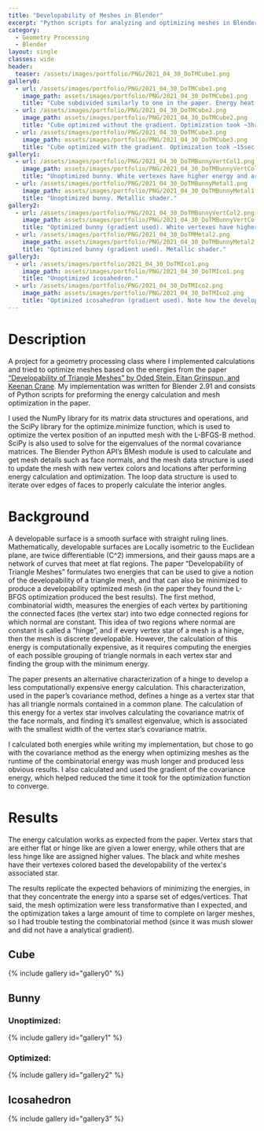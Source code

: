 ```yaml
---
title: "Developability of Meshes in Blender"
excerpt: "Python scripts for analyzing and optimizing meshes in Blender"
category:
  - Geometry Processing
  - Blender
layout: single
classes: wide
header:
  teaser: /assets/images/portfolio/PNG/2021_04_30_DoTMCube1.png
gallery0:
  - url: /assets/images/portfolio/PNG/2021_04_30_DoTMCube1.png
    image_path: assets/images/portfolio/PNG/2021_04_30_DoTMCube1.png
    title: "Cube subdivided similarly to one in the paper. Energy heat map shader, white vertexes have higher energy and are therefore less developable. The next two images show results of optimization to minimize the energy of the whole mesh"
  - url: /assets/images/portfolio/PNG/2021_04_30_DoTMCube2.png
    image_path: assets/images/portfolio/PNG/2021_04_30_DoTMCube2.png
    title: "Cube optimized without the gradient. Optimization took ~3hrs."
  - url: /assets/images/portfolio/PNG/2021_04_30_DoTMCube3.png
    image_path: assets/images/portfolio/PNG/2021_04_30_DoTMCube3.png
    title: "Cube optimized with the gradient. Optimization took ~15sec."
gallery1:
  - url: /assets/images/portfolio/PNG/2021_04_30_DoTMBunnyVertCol1.png
    image_path: assets/images/portfolio/PNG/2021_04_30_DoTMBunnyVertCol1.png
    title: "Unoptimized bunny. White vertexes have higher energy and are therefore less developable."
  - url: /assets/images/portfolio/PNG/2021_04_30_DoTMBunnyMetal1.png
    image_path: assets/images/portfolio/PNG/2021_04_30_DoTMBunnyMetal1.png
    title: "Unoptimized bunny. Metallic shader."
gallery2:
  - url: /assets/images/portfolio/PNG/2021_04_30_DoTMBunnyVertCol2.png
    image_path: assets/images/portfolio/PNG/2021_04_30_DoTMBunnyVertCol2.png
    title: "Optimized bunny (gradient used). White vertexes have higher energy and are therefore less developable. Optimization took ~3mins."
  - url: /assets/images/portfolio/PNG/2021_04_30_DoTMMetal2.png
    image_path: assets/images/portfolio/PNG/2021_04_30_DoTMBunnyMetal2.png
    title: "Optimized bunny (gradient used). Metallic shader."
gallery3:
  - url: /assets/images/portfolio/2021_04_30_DoTMIco1.png
    image_path: assets/images/portfolio/PNG/2021_04_30_DoTMIco1.png
    title: "Unoptimized icosahedron."
  - url: /assets/images/portfolio/PNG/2021_04_30_DoTMIco2.png
    image_path: assets/images/portfolio/PNG/2021_04_30_DoTMIco2.png
    title: "Optimized icosahedron (gradient used). Note how the developability energy concentrates into a sparse set of vertex stars. Optimization took ~33sec."
---
```

# Description

A project for a geometry processing class where I implemented calculations and tried to optimize meshes based on the energies from the paper [“Developability of Triangle Meshes” by Oded Stein, Eitan Grinspun, and Keenan Crane](https://dl.acm.org/doi/10.1145/3197517.3201303). My implementation was written for Blender 2.91 and consists of Python scripts for preforming the energy calculation and mesh optimization in the paper.

I used the NumPy library for its matrix data structures and operations, and the SciPy library for the optimize.minimize function, which is used to optimize the vertex position of an inputted mesh with the L-BFGS-B method. SciPy is also used to solve for the eigenvalues of the normal covariance matrices. The Blender Python API’s BMesh module is used to calculate and get mesh details such as face normals, and the mesh data structure is used to update the mesh with new vertex colors and locations after performing energy calculation and optimization. The loop data structure is used to iterate over edges of faces to properly calculate the interior angles.

# Background

A developable surface is a smooth surface with straight ruling lines. Mathematically, developable surfaces are Locally isometric to the Euclidean plane, are twice differentiable (C^2) immersions, and their gauss maps are a network of curves that meet at flat regions. The paper “Developability of Triangle Meshes” formulates two energies that can be used to give a notion of the developability of a triangle mesh, and that can also be minimized to produce a developability optimized mesh (in the paper they found the L-BFGS optimization produced the best results). The first method, combinatorial width, measures the energies of each vertex by partitioning the connected faces (the vertex star) into two edge connected regions for which normal are constant. This idea of two regions where normal are constant is called a “hinge”, and if every vertex star of a mesh is a hinge, then the mesh is discrete developable. However, the calculation of this energy is computationally expensive, as it requires computing the energies of each possible grouping of triangle normals in each vertex star and finding the group with the minimum energy.

The paper presents an alternative characterization of a hinge to develop a less computationally expensive energy calculation. This characterization, used in the paper’s covariance method, defines a hinge as a vertex star that has all triangle normals contained in a common plane. The calculation of this energy for a vertex star involves calculating the covariance matrix of the face normals, and finding it’s smallest eigenvalue, which is associated with the smallest width of the vertex star’s covariance matrix.

I calculated both energies while writing my implementation, but chose to go with the covariance method as the energy when optimizing meshes as the runtime of the combinatorial energy was mush longer and produced less obvious results. I also calculated and used the gradient of the covariance energy, which helped reduced the time it took for the optimization function to converge.

# Results

The energy calculation works as expected from the paper. Vertex stars that are either flat or hinge like are given a lower energy, while others that are less hinge like are assigned higher values. The black and white meshes have their vertexes colored based the developability of the vertex's associated star.

The results replicate the expected behaviors of minimizing the energies, in that they concentrate the energy into a sparse set of edges/vertices. That said, the mesh optimization were less transformative than I expected, and the optimization takes a large amount of time to complete on larger meshes, so I had trouble testing the combinatorial method (since it was mush slower and did not have a analytical gradient).  


## Cube
{% include gallery id="gallery0" %}

## Bunny
### Unoptimized:
{% include gallery id="gallery1" %}
### Optimized:
{% include gallery id="gallery2" %}

## Icosahedron
{% include gallery id="gallery3" %}
